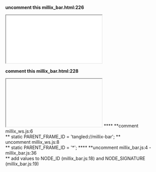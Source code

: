 **uncomment this millix_bar.html:226<br>**
<iframe id="frame_millix_api" src="./millix_ws.html" class="hidden-element"
onload="millix_bar.onApiFrameReady()"></iframe>

**comment this millix_bar.html:228<br>**
<iframe id="frame_millix_api" src="chrome-untrusted://millix-ws/" class="hidden-element"
onload="millix_bar.onApiFrameReady()"></iframe>
****
**comment millix_ws.js:6<br>**
static PARENT_FRAME_ID = 'tangled://millix-bar';
**<br>uncomment millix_ws.js:8<br>**
static PARENT_FRAME_ID = '*';
****
**uncomment millix_bar.js:4 - millix_bar.js:36<br>**
add values to NODE_ID (millix_bar.js:18) and NODE_SIGNATURE (millix_bar.js:19)

